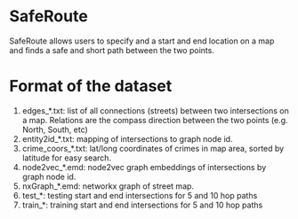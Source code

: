 # SafeRoute

SafeRoute allows users to specify and a start and end location on a map and finds a safe and short path between the two points. 

# Format of the dataset
1. edges_\*.txt: list of all connections (streets) between two intersections on a map. Relations are the compass direction between the two points (e.g. North, South, etc)
2. entity2id_\*.txt: mapping of intersections to graph node id. 
3. crime_coors_\*.txt: lat/long coordinates of crimes in map area, sorted by latitude for easy search.
4. node2vec_\*.emd: node2vec graph embeddings of intersections by graph node id.
5. nxGraph_\*.emd: networkx graph of street map.
6. test_\*: testing start and end intersections for 5 and 10 hop paths
7. train_\*: training start and end intersections for 5 and 10 hop paths

